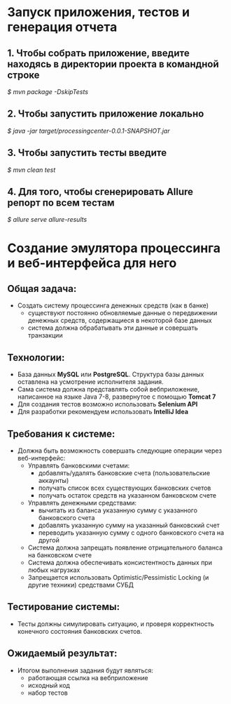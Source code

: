# Запуск приложения, тестов и генерация отчета

## 1. Чтобы собрать приложение, введите находясь в директории проекта в командной строке

_$ mvn package -DskipTests_

## 2. Чтобы запустить приложение локально

_$ java -jar target/processingcenter-0.0.1-SNAPSHOT.jar_

## 3. Чтобы запустить тесты введите

_$ mvn clean test_

## 4. Для того, чтобы сгенерировать Allure репорт по всем тестам

_$ allure serve allure-results_


# Создание эмулятора процессинга и веб-интерфейса для него

## Общая задача:
- Создать систему процессинга денежных средств (как в банке) 
  - существуют постоянно обновляемые данные о передвижении денежных средств, 
содержащиеся в некоторой базе данных 
  - система должна обрабатывать эти данные и совершать транзакции

## Технологии:
- База данных **MySQL** или **PostgreSQL**. Структура базы данных оставлена на усмотрение исполнителя задания.
- Сама система должна представлять собой веб­приложение, написанное на языке Java 7-8, развернутое с помощью **Tomcat 7**
- Для создания тестов возможно использовать **Selenium API**
- Для разработки рекомендуем использовать  **IntelliJ Idea**

## Требования к системе:
- Должна быть возможность совершать следующие операции через веб-интерфейс:
  - Управлять банковскими счетами:
    - добавлять/удалять банковские счета (пользовательские аккаунты)
    - получать список всех существующих банковских счетов
    - получать остаток средств на указанном банковском счете
  - Управлять денежными средствами:
    - вычитать из баланса указанную сумму с указанного банковского счета
    - добавлять указанную сумму на указанный банковский счет
    - переводить указанную сумму с одного банковского счета на другой
  - Система должна запрещать появление отрицательного баланса на банковском счете
  - Система должна обеспечивать консистентность данных при любых нагрузках
  - Запрещается использовать Optimistic/Pessimistic Locking (и другие техники) средствами СУБД
  
## Тестирование системы:
- Тесты должны симулировать ситуацию, и проверя корректность конечного состояния банковских счетов.
 
## Ожидаемый результат:
- Итогом выполнения задания будут являться:
  - работающая ссылка на веб­приложение
  - исходный код
  - набор тестов